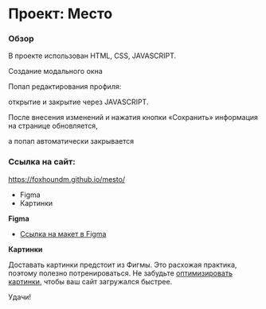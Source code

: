 # Проект: Место

### Обзор
 В проекте использован HTML, CSS, JAVASCRIPT.

 Создание модального окна

 Попап редактирования профиля:

 открытие и закрытие через JAVASCRIPT.

 После внесения изменений и нажатия кнопки «Сохранить» информация на странице обновляется, 

  а попап автоматически закрывается


  ### Ссылка на сайт:
  
   https://foxhoundm.github.io/mesto/

* Figma
* Картинки

**Figma**

* [Ссылка на макет в Figma](https://www.figma.com/file/2cn9N9jSkmxD84oJik7xL7/JavaScript.-Sprint-4?node-id=0%3A1)

**Картинки**

Доставать картинки предстоит из Фигмы. Это расхожая практика, поэтому полезно потренироваться.
Не забудьте [оптимизировать картинки](https://tinypng.com/), чтобы ваш сайт загружался быстрее.

Удачи!

